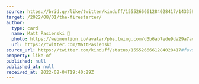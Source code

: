 ```yaml
---
source: https://brid.gy/like/twitter/kinduff/1555266661284028417/14335863
target: /2022/08/01/the-firestarter/
author:
  type: card
  name: Matt Pasienski 🤝
  photo: https://webmention.io/avatar/pbs.twimg.com/d3b6ab7ede9da29a7ac48039be7845e81b4194276aefeda26f22df8e3c0b6e72.jpg
  url: https://twitter.com/MattPasienski
source_url: https://twitter.com/kinduff/status/1555266661284028417#favorited-by-14335863
property: like-of
published: null
published_at: null
received_at: 2022-08-04T19:40:29Z
---
```


